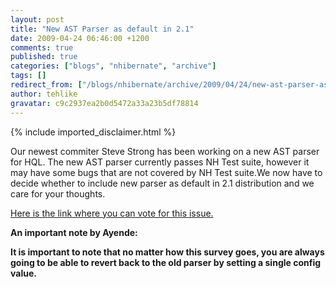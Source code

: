 ```yaml
---
layout: post
title: "New AST Parser as default in 2.1"
date: 2009-04-24 06:46:00 +1200
comments: true
published: true
categories: ["blogs", "nhibernate", "archive"]
tags: []
redirect_from: ["/blogs/nhibernate/archive/2009/04/24/new-ast-parser-as-default-in-2-1.aspx/"]
author: tehlike
gravatar: c9c2937ea2b0d5472a33a23b5df78814
---
```

{% include imported_disclaimer.html %}
<p>Our newest commiter Steve Strong has been working on a new AST parser for HQL. The new AST parser currently passes NH Test suite, however it may have some bugs that are not covered by NH Test suite.We now have to decide whether to include new parser as default in 2.1 distribution and we care for your thoughts. </p>
<p><a href="https://spreadsheets.google.com/viewform?formkey=cnZEUTV6V1pPU01GS016cVI5R0gxbXc6MA..">Here is the link where you can vote for this issue.</a></p>
<p><b>An important note by Ayende:</b></p>
<p><b>It is important to note that no matter how this survey goes, you are
always going to be able to revert back to the old parser by setting a
single config value.</b></p>
<p>&nbsp;</p>
